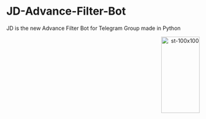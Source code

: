 # JD-Advance-Filter-Bot
JD is the new Advance Filter Bot for Telegram Group made in Python
<p align="right">
  <a href="https://www.t.me/thejdbot">
    <img src="https://i.ibb.co/bvvcpxF/Masterjd.png" alt="st-100x100" width="100" height="200"border="0">
  </a>
</p>
